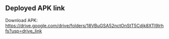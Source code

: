 ## Deployed APK link
Download APK: https://drive.google.com/drive/folders/18VBuGSA52nctOnStT5Cdjk8XTI9lrhfs?usp=drive_link
